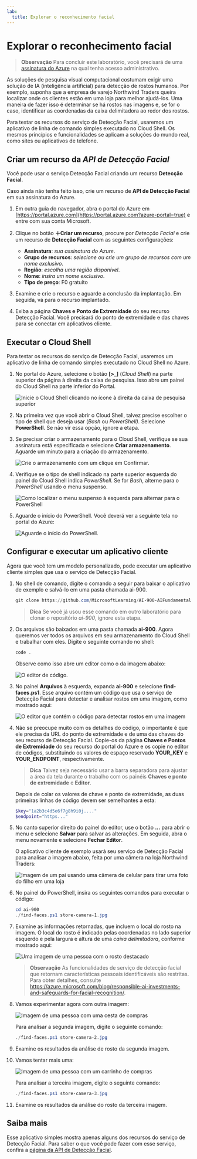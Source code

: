 ```yaml
---
lab:
  title: Explorar o reconhecimento facial
---
```


# Explorar o reconhecimento facial

> **Observação** Para concluir este laboratório, você precisará de uma [assinatura do Azure](https://azure.microsoft.com/free?azure-portal=true) na qual tenha acesso administrativo.

As soluções de pesquisa visual computacional costumam exigir uma solução de IA (inteligência artificial) para detecção de rostos humanos. Por exemplo, suponha que a empresa de varejo Northwind Traders queira localizar onde os clientes estão em uma loja para melhor ajudá-los. Uma maneira de fazer isso é determinar se há rostos nas imagens e, se for o caso, identificar as coordenadas da caixa delimitadora ao redor dos rostos.

Para testar os recursos do serviço de Detecção Facial, usaremos um aplicativo de linha de comando simples executado no Cloud Shell. Os mesmos princípios e funcionalidades se aplicam a soluções do mundo real, como sites ou aplicativos de telefone.

## Criar um recurso da *API de Detecção Facial*

Você pode usar o serviço Detecção Facial criando um recurso **Detecção Facial**.

Caso ainda não tenha feito isso, crie um recurso de **API de Detecção Facial** em sua assinatura do Azure.

1. Em outra guia do navegador, abra o portal do Azure em [https://portal.azure.com](https://portal.azure.com?azure-portal=true) e entre com sua conta Microsoft.

1. Clique no botão **&#65291;Criar um recurso**, procure por *Detecção Facial* e crie um recurso de **Detecção Facial** com as seguintes configurações:
    - **Assinatura**: *sua assinatura do Azure*.
    - **Grupo de recursos**: *selecione ou crie um grupo de recursos com um nome exclusivo*.
    - **Região**: *escolha uma região disponível*.
    - **Nome**: *insira um nome exclusivo*.
    - **Tipo de preço**: F0 gratuito

1. Examine e crie o recurso e aguarde a conclusão da implantação. Em seguida, vá para o recurso implantado.

1. Exiba a página **Chaves e Ponto de Extremidade** do seu recurso Detecção Facial. Você precisará do ponto de extremidade e das chaves para se conectar em aplicativos cliente.

## Executar o Cloud Shell

Para testar os recursos do serviço de Detecção Facial, usaremos um aplicativo de linha de comando simples executado no Cloud Shell no Azure. 

1. No portal do Azure, selecione o botão **[>_]** (*Cloud Shell*) na parte superior da página à direita da caixa de pesquisa. Isso abre um painel do Cloud Shell na parte inferior do Portal. 

    ![Inicie o Cloud Shell clicando no ícone à direita da caixa de pesquisa superior](media/create-face-solutions/powershell-portal-guide-1.png)

1. Na primeira vez que você abrir o Cloud Shell, talvez precise escolher o tipo de shell que deseja usar (*Bash* ou *PowerShell).* Selecione **PowerShell**. Se não vir essa opção, ignore a etapa.  

1. Se precisar criar o armazenamento para o Cloud Shell, verifique se sua assinatura está especificada e selecione **Criar armazenamento**. Aguarde um minuto para a criação do armazenamento.

    ![Crie o armazenamento com um clique em Confirmar.](media/create-face-solutions/powershell-portal-guide-2.png)       

1. Verifique se o tipo de shell indicado na parte superior esquerda do painel do Cloud Shell indica *PowerShell*. Se for *Bash*, alterne para o *PowerShell* usando o menu suspenso.

    ![Como localizar o menu suspenso à esquerda para alternar para o PowerShell](media/create-face-solutions/powershell-portal-guide-3.png) 

1. Aguarde o início do PowerShell. Você deverá ver a seguinte tela no portal do Azure:  

    ![Aguarde o início do PowerShell.](media/create-face-solutions/powershell-prompt.png)

## Configurar e executar um aplicativo cliente

Agora que você tem um modelo personalizado, pode executar um aplicativo cliente simples que usa o serviço de Detecção Facial.

1. No shell de comando, digite o comando a seguir para baixar o aplicativo de exemplo e salvá-lo em uma pasta chamada ai-900.

    ```PowerShell
    git clone https://github.com/MicrosoftLearning/AI-900-AIFundamentals ai-900
    ```

    > **Dica** Se você já usou esse comando em outro laboratório para clonar o repositório *ai-900*, ignore esta etapa.

1. Os arquivos são baixados em uma pasta chamada **ai-900**. Agora queremos ver todos os arquivos em seu armazenamento do Cloud Shell e trabalhar com eles. Digite o seguinte comando no shell:

     ```PowerShell
    code .
    ```

    Observe como isso abre um editor como o da imagem abaixo: 

    ![O editor de código.](media/create-face-solutions/powershell-portal-guide-4.png) 

1. No painel **Arquivos** à esquerda, expanda **ai-900** e selecione **find-faces.ps1**. Esse arquivo contém um código que usa o serviço de Detecção Facial para detectar e analisar rostos em uma imagem, como mostrado aqui:

    ![O editor que contém o código para detectar rostos em uma imagem](media/create-face-solutions/find-faces-code.png)

1. Não se preocupe muito com os detalhes do código, o importante é que ele precisa da URL do ponto de extremidade e de uma das chaves do seu recurso de Detecção Facial. Copie-os da página **Chaves e Pontos de Extremidade** do seu recurso do portal do Azure e os copie no editor de códigos, substituindo os valores de espaço reservado **YOUR_KEY** e **YOUR_ENDPOINT**, respectivamente.

    > **Dica** Talvez seja necessário usar a barra separadora para ajustar a área da tela durante o trabalho com os painéis **Chaves e ponto de extremidade** e **Editor**.

    Depois de colar os valores de chave e ponto de extremidade, as duas primeiras linhas de código devem ser semelhantes a esta:

    ```PowerShell
    $key="1a2b3c4d5e6f7g8h9i0j...."    
    $endpoint="https..."
    ```

1. No canto superior direito do painel do editor, use o botão **...** para abrir o menu e selecione **Salvar** para salvar as alterações. Em seguida, abra o menu novamente e selecione **Fechar Editor**.

    O aplicativo cliente de exemplo usará seu serviço de Detecção Facial para analisar a imagem abaixo, feita por uma câmera na loja Northwind Traders:

    ![Imagem de um pai usando uma câmera de celular para tirar uma foto do filho em uma loja](media/create-face-solutions/store-camera-1.jpg)

1. No painel do PowerShell, insira os seguintes comandos para executar o código:

    ```PowerShell
    cd ai-900
    ./find-faces.ps1 store-camera-1.jpg
    ```

1. Examine as informações retornadas, que incluem o local do rosto na imagem. O local do rosto é indicado pelas coordenadas no lado superior esquerdo e pela largura e altura de uma *caixa delimitadora*, conforme mostrado aqui:

    ![Uma imagem de uma pessoa com o rosto destacado](media/create-face-solutions/store-camera-1-face.jpg)

    >**Observação** As funcionalidades de serviço de detecção facial que retornam características pessoais identificáveis são restritas. Para obter detalhes, consulte https://azure.microsoft.com/blog/responsible-ai-investments-and-safeguards-for-facial-recognition/.

1. Vamos experimentar agora com outra imagem:

    ![Imagem de uma pessoa com uma cesta de compras](media/create-face-solutions/store-camera-2.jpg)

    Para analisar a segunda imagem, digite o seguinte comando:

    ```PowerShell
    ./find-faces.ps1 store-camera-2.jpg
    ```

1. Examine os resultados da análise de rosto da segunda imagem.

1. Vamos tentar mais uma:

    ![Imagem de uma pessoa com um carrinho de compras](media/create-face-solutions/store-camera-3.jpg)

    Para analisar a terceira imagem, digite o seguinte comando:

    ```PowerShell
    ./find-faces.ps1 store-camera-3.jpg
    ```

1. Examine os resultados da análise do rosto da terceira imagem.

## Saiba mais

Esse aplicativo simples mostra apenas alguns dos recursos do serviço de Detecção Facial. Para saber o que você pode fazer com esse serviço, confira a [página da API de Detecção Facial](https://azure.microsoft.com/en-us/products/cognitive-services/vision-services).
